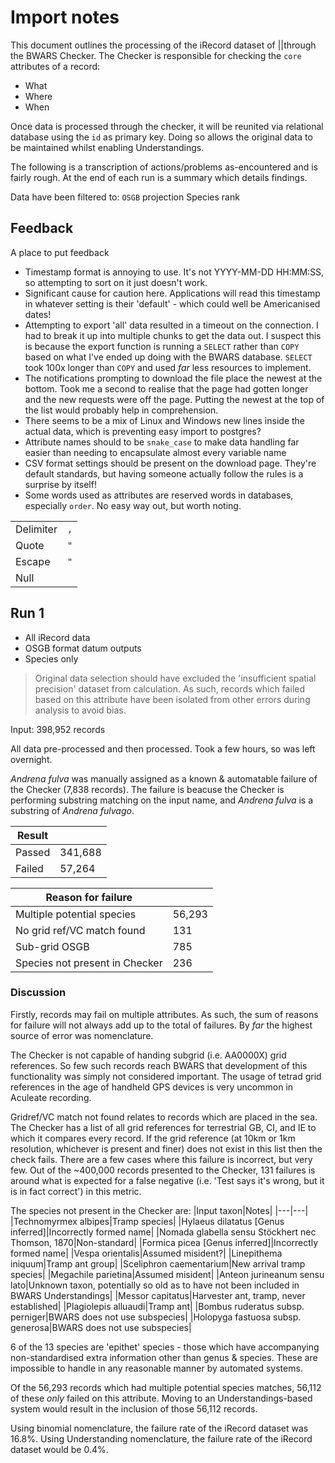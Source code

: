 # Import notes
This document outlines the processing of the iRecord dataset of ||through the BWARS Checker. The Checker is responsible for checking the `core` attributes of a record:

- What
- Where
- When

Once data is processed through the checker, it will be reunited via relational database using the `id` as primary key. Doing so allows the original data to be maintained whilst enabling Understandings.

The following is a transcription of actions/problems as-encountered and is fairly rough. At the end of each run is a summary which details findings.

Data have been filtered to:
`OSGB` projection
Species rank

## Feedback
A place to put feedback

- Timestamp format is annoying to use. It's not YYYY-MM-DD HH:MM:SS, so attempting to sort on it just doesn't work.
- Significant cause for caution here. Applications will read this timestamp in whatever setting is their 'default' - which could well be Americanised dates!
- Attempting to export 'all' data resulted in a timeout on the connection. I had to break it up into multiple chunks to get the data out. I suspect this is because the export function is running a `SELECT` rather than `COPY` based on what I've ended up doing with the BWARS database. `SELECT` took 100x longer than `COPY` and used *far* less resources to implement.
- The notifications prompting to download the file place the newest at the bottom. Took me a second to realise that the page had gotten longer and the new requests were off the page. Putting the newest at the top of the list would probably help in comprehension.
- There seems to be a mix of Linux and Windows new lines inside the actual data, which is preventing easy import to postgres?
- Attribute names should to be `snake_case` to make data handling far easier than needing to encapsulate almost every variable name
- CSV format settings should be present on the download page. They're default standards, but having someone actually follow the rules is a surprise by itself!
- Some words used as attributes are reserved words in databases, especially `order`. No easy way out, but worth noting.

|||
|---|---|
|Delimiter|`,`|
|Quote|`"`|
|Escape|`"`|
|Null||

## Run 1
- All iRecord data
- OSGB format datum outputs
- Species only

> Original data selection should have excluded the 'insufficient spatial precision' dataset from calculation. As such, records which failed based on this attribute have been isolated from other errors during analysis to avoid bias.

Input: 398,952 records

All data pre-processed and then processed. Took a few hours, so was left overnight.

*Andrena fulva* was manually assigned as a known & automatable failure of the Checker (7,838 records). The failure is beacuse the Checker is performing substring matching on the input name, and *Andrena fulva* is a substring of *Andrena fulvago*.

|Result||
|---|---|
|Passed|341,688|
|Failed|57,264|

|Reason for failure||
|---|---|
|Multiple potential species| 56,293|
|No grid ref/VC match found| 131|
|Sub-grid OSGB|785|
|Species not present in Checker|236|

### Discussion
Firstly, records may fail on multiple attributes. As such, the sum of reasons for failure will not always add up to the total of failures. By *far* the highest source of error was nomenclature.

The Checker is not capable of handing subgrid (i.e. AA0000X) grid references. So few such records reach BWARS that development of this functionality was simply not considered important. The usage of tetrad grid references in the age of handheld GPS devices is very uncommon in Aculeate recording.

Gridref/VC match not found relates to records which are placed in the sea. The Checker has a list of all grid references for terrestrial GB, CI, and IE to which it compares every record. If the grid reference (at 10km or 1km resolution, whichever is present and finer) does not exist in this list then the check fails. There are a few cases where this failure is incorrect, but very few. Out of the ~400,000 records presented to the Checker, 131 failures is around what is expected for a false negative (i.e. 'Test says it's wrong, but it is in fact correct') in this metric.

The species not present in the Checker are:
|Input taxon|Notes|
|---|---|
|Technomyrmex albipes|Tramp species|
|Hylaeus dilatatus [Genus inferred]|Incorrectly formed name|
|Nomada glabella sensu Stöckhert nec Thomson, 1870|Non-standard|
|Formica picea [Genus inferred]|Incorrectly formed name|
|Vespa orientalis|Assumed misident?|
|Linepithema iniquum|Tramp ant group|
|Sceliphron caementarium|New arrival tramp species|
|Megachile parietina|Assumed misident|
|Anteon jurineanum sensu lato|Unknown taxon, potentially so old as to have not been included in BWARS Understandings|
|Messor capitatus|Harvester ant, tramp, never established|
|Plagiolepis alluaudi|Tramp ant|
|Bombus ruderatus subsp. perniger|BWARS does not use subspecies|
|Holopyga fastuosa subsp. generosa|BWARS does not use subspecies|

6 of the 13 species are 'epithet' species - those which have accompanying non-standardised extra information other than genus & species. These are impossible to handle in any reasonable manner by automated systems.

Of the 56,293 records which had multiple potential species matches, 56,112 of these *only* failed on this attribute. Moving to an Understandings-based system would result in the inclusion of those 56,112 records.

Using binomial nomenclature, the failure rate of the iRecord dataset was 16.8%. Using Understanding nomenclature, the failure rate of the iRecord dataset would be 0.4%.
